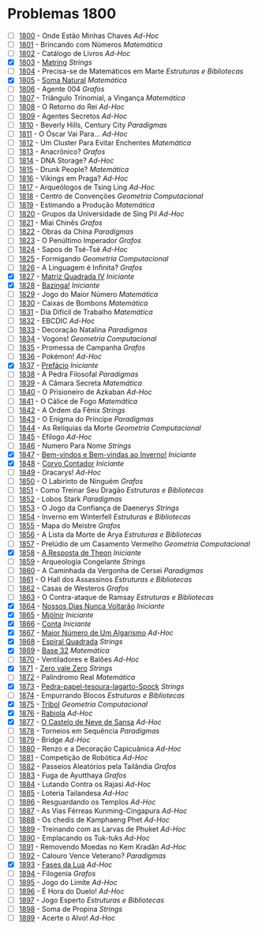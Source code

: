 # Problemas 1800

  - [ ]  [1800](https://www.urionlinejudge.com.br/judge/pt/problems/view/1800) - Onde Estão Minhas Chaves *Ad-Hoc*
  - [ ]  [1801](https://www.urionlinejudge.com.br/judge/pt/problems/view/1801) - Brincando com Números *Matemática*
  - [ ]  [1802](https://www.urionlinejudge.com.br/judge/pt/problems/view/1802) - Catálogo de Livros *Ad-Hoc*
  - [x]  [1803](https://www.urionlinejudge.com.br/judge/pt/problems/view/1803) - [Matring](https://github.com/potigol/uoj-potigol/blob/master/src/1800/1803.poti) *Strings*
  - [ ]  [1804](https://www.urionlinejudge.com.br/judge/pt/problems/view/1804) - Precisa-se de Matemáticos em Marte *Estruturas e Bibliotecas*
  - [x]  [1805](https://www.urionlinejudge.com.br/judge/pt/problems/view/1805) - [Soma Natural](https://github.com/potigol/uoj-potigol/blob/master/src/1800/1805.poti) *Matemática*
  - [ ]  [1806](https://www.urionlinejudge.com.br/judge/pt/problems/view/1806) - Agente 004 *Grafos*
  - [ ]  [1807](https://www.urionlinejudge.com.br/judge/pt/problems/view/1807) - Triângulo Trinomial, a Vingança *Matemática*
  - [ ]  [1808](https://www.urionlinejudge.com.br/judge/pt/problems/view/1808) - O Retorno do Rei *Ad-Hoc*
  - [ ]  [1809](https://www.urionlinejudge.com.br/judge/pt/problems/view/1809) - Agentes Secretos *Ad-Hoc*
  - [ ]  [1810](https://www.urionlinejudge.com.br/judge/pt/problems/view/1810) - Beverly Hills, Century City *Paradigmas*
  - [ ]  [1811](https://www.urionlinejudge.com.br/judge/pt/problems/view/1811) - O Óscar Vai Para... *Ad-Hoc*
  - [ ]  [1812](https://www.urionlinejudge.com.br/judge/pt/problems/view/1812) - Um Cluster Para Evitar Enchentes *Matemática*
  - [ ]  [1813](https://www.urionlinejudge.com.br/judge/pt/problems/view/1813) - Anacrônico? *Grafos*
  - [ ]  [1814](https://www.urionlinejudge.com.br/judge/pt/problems/view/1814) - DNA Storage? *Ad-Hoc*
  - [ ]  [1815](https://www.urionlinejudge.com.br/judge/pt/problems/view/1815) - Drunk People? *Matemática*
  - [ ]  [1816](https://www.urionlinejudge.com.br/judge/pt/problems/view/1816) - Vikings em Praga? *Ad-Hoc*
  - [ ]  [1817](https://www.urionlinejudge.com.br/judge/pt/problems/view/1817) - Arqueólogos de Tsing Ling *Ad-Hoc*
  - [ ]  [1818](https://www.urionlinejudge.com.br/judge/pt/problems/view/1818) - Centro de Convenções *Geometria Computacional*
  - [ ]  [1819](https://www.urionlinejudge.com.br/judge/pt/problems/view/1819) - Estimando a Produção *Matemática*
  - [ ]  [1820](https://www.urionlinejudge.com.br/judge/pt/problems/view/1820) - Grupos da Universidade de Sing Pil *Ad-Hoc*
  - [ ]  [1821](https://www.urionlinejudge.com.br/judge/pt/problems/view/1821) - Miai Chinês *Grafos*
  - [ ]  [1822](https://www.urionlinejudge.com.br/judge/pt/problems/view/1822) - Obras da China *Paradigmas*
  - [ ]  [1823](https://www.urionlinejudge.com.br/judge/pt/problems/view/1823) - O Penúltimo Imperador *Grafos*
  - [ ]  [1824](https://www.urionlinejudge.com.br/judge/pt/problems/view/1824) - Sapos de Tsé-Tsé *Ad-Hoc*
  - [ ]  [1825](https://www.urionlinejudge.com.br/judge/pt/problems/view/1825) - Formigando *Geometria Computacional*
  - [ ]  [1826](https://www.urionlinejudge.com.br/judge/pt/problems/view/1826) - A Linguagem é Infinita? *Grafos*
  - [x]  [1827](https://www.urionlinejudge.com.br/judge/pt/problems/view/1827) - [Matriz Quadrada IV](https://github.com/potigol/uoj-potigol/blob/master/src/1800/1827.poti) *Iniciante*
  - [x]  [1828](https://www.urionlinejudge.com.br/judge/pt/problems/view/1828) - [Bazinga!](https://github.com/potigol/uoj-potigol/blob/master/src/1800/1828.poti) *Iniciante*
  - [ ]  [1829](https://www.urionlinejudge.com.br/judge/pt/problems/view/1829) - Jogo do Maior Número *Matemática*
  - [ ]  [1830](https://www.urionlinejudge.com.br/judge/pt/problems/view/1830) - Caixas de Bombons *Matemática*
  - [ ]  [1831](https://www.urionlinejudge.com.br/judge/pt/problems/view/1831) - Dia Difícil de Trabalho *Matemática*
  - [ ]  [1832](https://www.urionlinejudge.com.br/judge/pt/problems/view/1832) - EBCDIC *Ad-Hoc*
  - [ ]  [1833](https://www.urionlinejudge.com.br/judge/pt/problems/view/1833) - Decoração Natalina *Paradigmas*
  - [ ]  [1834](https://www.urionlinejudge.com.br/judge/pt/problems/view/1834) - Vogons! *Geometria Computacional*
  - [ ]  [1835](https://www.urionlinejudge.com.br/judge/pt/problems/view/1835) - Promessa de Campanha *Grafos*
  - [ ]  [1836](https://www.urionlinejudge.com.br/judge/pt/problems/view/1836) - Pokémon! *Ad-Hoc*
  - [x]  [1837](https://www.urionlinejudge.com.br/judge/pt/problems/view/1837) - [Prefácio](https://github.com/potigol/uoj-potigol/blob/master/src/1800/1837.poti) *Iniciante*
  - [ ]  [1838](https://www.urionlinejudge.com.br/judge/pt/problems/view/1838) - A Pedra Filosofal *Paradigmas*
  - [ ]  [1839](https://www.urionlinejudge.com.br/judge/pt/problems/view/1839) - A Câmara Secreta *Matemática*
  - [ ]  [1840](https://www.urionlinejudge.com.br/judge/pt/problems/view/1840) - O Prisioneiro de Azkaban *Ad-Hoc*
  - [ ]  [1841](https://www.urionlinejudge.com.br/judge/pt/problems/view/1841) - O Cálice de Fogo *Matemática*
  - [ ]  [1842](https://www.urionlinejudge.com.br/judge/pt/problems/view/1842) - A Ordem da Fênix *Strings*
  - [ ]  [1843](https://www.urionlinejudge.com.br/judge/pt/problems/view/1843) - O Enigma do Príncipe *Paradigmas*
  - [ ]  [1844](https://www.urionlinejudge.com.br/judge/pt/problems/view/1844) - As Relíquias da Morte *Geometria Computacional*
  - [ ]  [1845](https://www.urionlinejudge.com.br/judge/pt/problems/view/1845) - Efílogo *Ad-Hoc*
  - [ ]  [1846](https://www.urionlinejudge.com.br/judge/pt/problems/view/1846) - Numero Para Nome *Strings*
  - [x]  [1847](https://www.urionlinejudge.com.br/judge/pt/problems/view/1847) - [Bem-vindos e Bem-vindas ao Inverno!](https://github.com/potigol/uoj-potigol/blob/master/src/1800/1847.poti) *Iniciante*
  - [x]  [1848](https://www.urionlinejudge.com.br/judge/pt/problems/view/1848) - [Corvo Contador](https://github.com/potigol/uoj-potigol/blob/master/src/1800/1848.poti) *Iniciante*
  - [ ]  [1849](https://www.urionlinejudge.com.br/judge/pt/problems/view/1849) - Dracarys! *Ad-Hoc*
  - [ ]  [1850](https://www.urionlinejudge.com.br/judge/pt/problems/view/1850) - O Labirinto de Ninguém *Grafos*
  - [ ]  [1851](https://www.urionlinejudge.com.br/judge/pt/problems/view/1851) - Como Treinar Seu Dragão *Estruturas e Bibliotecas*
  - [ ]  [1852](https://www.urionlinejudge.com.br/judge/pt/problems/view/1852) - Lobos Stark *Paradigmas*
  - [ ]  [1853](https://www.urionlinejudge.com.br/judge/pt/problems/view/1853) - O Jogo da Confiança de Daenerys *Strings*
  - [ ]  [1854](https://www.urionlinejudge.com.br/judge/pt/problems/view/1854) - Inverno em Winterfell *Estruturas e Bibliotecas*
  - [ ]  [1855](https://www.urionlinejudge.com.br/judge/pt/problems/view/1855) - Mapa do Meistre *Grafos*
  - [ ]  [1856](https://www.urionlinejudge.com.br/judge/pt/problems/view/1856) - A Lista da Morte de Arya *Estruturas e Bibliotecas*
  - [ ]  [1857](https://www.urionlinejudge.com.br/judge/pt/problems/view/1857) - Prelúdio de um Casamento Vermelho *Geometria Computacional*
  - [x]  [1858](https://www.urionlinejudge.com.br/judge/pt/problems/view/1858) - [A Resposta de Theon](https://github.com/potigol/uoj-potigol/blob/master/src/1800/1858.poti) *Iniciante*
  - [ ]  [1859](https://www.urionlinejudge.com.br/judge/pt/problems/view/1859) - Arqueologia Congelante *Strings*
  - [ ]  [1860](https://www.urionlinejudge.com.br/judge/pt/problems/view/1860) - A Caminhada da Vergonha de Cersei *Paradigmas*
  - [ ]  [1861](https://www.urionlinejudge.com.br/judge/pt/problems/view/1861) - O Hall dos Assassinos *Estruturas e Bibliotecas*
  - [ ]  [1862](https://www.urionlinejudge.com.br/judge/pt/problems/view/1862) - Casas de Westeros *Grafos*
  - [ ]  [1863](https://www.urionlinejudge.com.br/judge/pt/problems/view/1863) - O Contra-ataque de Ramsay *Estruturas e Bibliotecas*
  - [x]  [1864](https://www.urionlinejudge.com.br/judge/pt/problems/view/1864) - [Nossos Dias Nunca Voltarão](https://github.com/potigol/uoj-potigol/blob/master/src/1800/1864.poti) *Iniciante*
  - [x]  [1865](https://www.urionlinejudge.com.br/judge/pt/problems/view/1865) - [Mjölnir](https://github.com/potigol/uoj-potigol/blob/master/src/1800/1865.poti) *Iniciante*
  - [x]  [1866](https://www.urionlinejudge.com.br/judge/pt/problems/view/1866) - [Conta](https://github.com/potigol/uoj-potigol/blob/master/src/1800/1866.poti) *Iniciante*
  - [x]  [1867](https://www.urionlinejudge.com.br/judge/pt/problems/view/1867) - [Maior Número de Um Algarismo](https://github.com/potigol/uoj-potigol/blob/master/src/1800/1867.poti) *Ad-Hoc*
  - [x]  [1868](https://www.urionlinejudge.com.br/judge/pt/problems/view/1868) - [Espiral Quadrada](https://github.com/potigol/uoj-potigol/blob/master/src/1800/1868.poti) *Strings*
  - [x]  [1869](https://www.urionlinejudge.com.br/judge/pt/problems/view/1869) - [Base 32](https://github.com/potigol/uoj-potigol/blob/master/src/1800/1869.poti) *Matemática*
  - [ ]  [1870](https://www.urionlinejudge.com.br/judge/pt/problems/view/1870) - Ventiladores e Balões *Ad-Hoc*
  - [x]  [1871](https://www.urionlinejudge.com.br/judge/pt/problems/view/1871) - [Zero vale Zero](https://github.com/potigol/uoj-potigol/blob/master/src/1800/1871.poti) *Strings*
  - [ ]  [1872](https://www.urionlinejudge.com.br/judge/pt/problems/view/1872) - Palíndromo Real *Matemática*
  - [x]  [1873](https://www.urionlinejudge.com.br/judge/pt/problems/view/1873) - [Pedra-papel-tesoura-lagarto-Spock](https://github.com/potigol/uoj-potigol/blob/master/src/1800/1873.poti) *Strings*
  - [ ]  [1874](https://www.urionlinejudge.com.br/judge/pt/problems/view/1874) - Empurrando Blocos *Estruturas e Bibliotecas*
  - [x]  [1875](https://www.urionlinejudge.com.br/judge/pt/problems/view/1875) - [Tribol](https://github.com/potigol/uoj-potigol/blob/master/src/1800/1875.poti) *Geometria Computacional*
  - [x]  [1876](https://www.urionlinejudge.com.br/judge/pt/problems/view/1876) - [Rabiola](https://github.com/potigol/uoj-potigol/blob/master/src/1800/1876.poti) *Ad-Hoc*
  - [x]  [1877](https://www.urionlinejudge.com.br/judge/pt/problems/view/1877) - [O Castelo de Neve de Sansa](https://github.com/potigol/uoj-potigol/blob/master/src/1800/1877.poti) *Ad-Hoc*
  - [ ]  [1878](https://www.urionlinejudge.com.br/judge/pt/problems/view/1878) - Torneios em Sequência *Paradigmas*
  - [ ]  [1879](https://www.urionlinejudge.com.br/judge/pt/problems/view/1879) - Bridge *Ad-Hoc*
  - [ ]  [1880](https://www.urionlinejudge.com.br/judge/pt/problems/view/1880) - Renzo e a Decoração Capicuânica *Ad-Hoc*
  - [ ]  [1881](https://www.urionlinejudge.com.br/judge/pt/problems/view/1881) - Competição de Robótica *Ad-Hoc*
  - [ ]  [1882](https://www.urionlinejudge.com.br/judge/pt/problems/view/1882) - Passeios Aleatórios pela Tailândia *Grafos*
  - [ ]  [1883](https://www.urionlinejudge.com.br/judge/pt/problems/view/1883) - Fuga de Ayutthaya *Grafos*
  - [ ]  [1884](https://www.urionlinejudge.com.br/judge/pt/problems/view/1884) - Lutando Contra os Rajasi *Ad-Hoc*
  - [ ]  [1885](https://www.urionlinejudge.com.br/judge/pt/problems/view/1885) - Loteria Tailandesa *Ad-Hoc*
  - [ ]  [1886](https://www.urionlinejudge.com.br/judge/pt/problems/view/1886) - Resguardando os Templos *Ad-Hoc*
  - [ ]  [1887](https://www.urionlinejudge.com.br/judge/pt/problems/view/1887) - As Vias Férreas Kunming-Cingapura *Ad-Hoc*
  - [ ]  [1888](https://www.urionlinejudge.com.br/judge/pt/problems/view/1888) - Os chedis de Kamphaeng Phet *Ad-Hoc*
  - [ ]  [1889](https://www.urionlinejudge.com.br/judge/pt/problems/view/1889) - Treinando com as Larvas de Phuket *Ad-Hoc*
  - [ ]  [1890](https://www.urionlinejudge.com.br/judge/pt/problems/view/1890) - Emplacando os Tuk-tuks *Ad-Hoc*
  - [ ]  [1891](https://www.urionlinejudge.com.br/judge/pt/problems/view/1891) - Removendo Moedas no Kem Kradãn *Ad-Hoc*
  - [ ]  [1892](https://www.urionlinejudge.com.br/judge/pt/problems/view/1892) - Calouro Vence Veterano? *Paradigmas*
  - [x]  [1893](https://www.urionlinejudge.com.br/judge/pt/problems/view/1893) - [Fases da Lua](https://github.com/potigol/uoj-potigol/blob/master/src/1800/1893.poti) *Ad-Hoc*
  - [ ]  [1894](https://www.urionlinejudge.com.br/judge/pt/problems/view/1894) - Filogenia *Grafos*
  - [ ]  [1895](https://www.urionlinejudge.com.br/judge/pt/problems/view/1895) - Jogo do Limite *Ad-Hoc*
  - [ ]  [1896](https://www.urionlinejudge.com.br/judge/pt/problems/view/1896) - É Hora do Duelo! *Ad-Hoc*
  - [ ]  [1897](https://www.urionlinejudge.com.br/judge/pt/problems/view/1897) - Jogo Esperto *Estruturas e Bibliotecas*
  - [ ]  [1898](https://www.urionlinejudge.com.br/judge/pt/problems/view/1898) - Soma de Propina *Strings*
  - [ ]  [1899](https://www.urionlinejudge.com.br/judge/pt/problems/view/1899) - Acerte o Alvo! *Ad-Hoc*